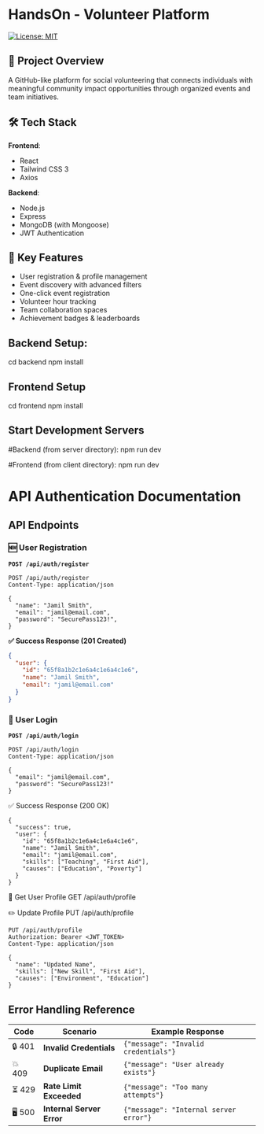 # HandsOn - Volunteer Platform

[![License: MIT](https://img.shields.io/badge/License-MIT-yellow.svg)](https://opensource.org/licenses/MIT)

## 🌟 Project Overview
A GitHub-like platform for social volunteering that connects individuals with meaningful community impact opportunities through organized events and team initiatives.

## 🛠 Tech Stack
**Frontend**:
- React
- Tailwind CSS 3
- Axios

**Backend**:
- Node.js
- Express
- MongoDB (with Mongoose)
- JWT Authentication

## 🚀 Key Features
- User registration & profile management
- Event discovery with advanced filters
- One-click event registration
- Volunteer hour tracking
- Team collaboration spaces
- Achievement badges & leaderboards

## Backend Setup:
cd backend
npm install

## Frontend Setup
cd frontend
npm install

## Start Development Servers
#Backend (from server directory):
npm run dev

#Frontend (from client directory):
npm run dev

# API Authentication Documentation

## API Endpoints

### 🆕 User Registration
**`POST /api/auth/register`**
```http
POST /api/auth/register
Content-Type: application/json

{
  "name": "Jamil Smith",
  "email": "jamil@email.com",
  "password": "SecurePass123!",
}
```

**✅ Success Response (201 Created)**  
```json
{
  "user": {
    "id": "65f8a1b2c1e6a4c1e6a4c1e6",
    "name": "Jamil Smith",
    "email": "jamil@email.com"
  }
}
```
### 🔑 User Login
**`POST /api/auth/login`**
```http
POST /api/auth/login
Content-Type: application/json

{
  "email": "jamil@email.com",
  "password": "SecurePass123!"
}
```
✅ Success Response (200 OK)
```
{
  "success": true,
  "user": {
    "id": "65f8a1b2c1e6a4c1e6a4c1e6",
    "name": "Jamil Smith",
    "email": "jamil@email.com",
    "skills": ["Teaching", "First Aid"],
    "causes": ["Education", "Poverty"]
  }
}
```
👤 Get User Profile
GET /api/auth/profile

✏️ Update Profile
PUT /api/auth/profile
```
PUT /api/auth/profile
Authorization: Bearer <JWT_TOKEN>
Content-Type: application/json

{
  "name": "Updated Name",
  "skills": ["New Skill", "First Aid"],
  "causes": ["Environment", "Education"]
}
```
## Error Handling Reference

| Code | Scenario                      | Example Response                          |
|------|-------------------------------|-------------------------------------------|
| 🔒 401  | **Invalid Credentials**       | `{"message": "Invalid credentials"}`      |
| 💥 409  | **Duplicate Email**           | `{"message": "User already exists"}`     |
| ⏳ 429  | **Rate Limit Exceeded**       | `{"message": "Too many attempts"}`        |
| 🖥️ 500  | **Internal Server Error**     | `{"message": "Internal server error"}`    |